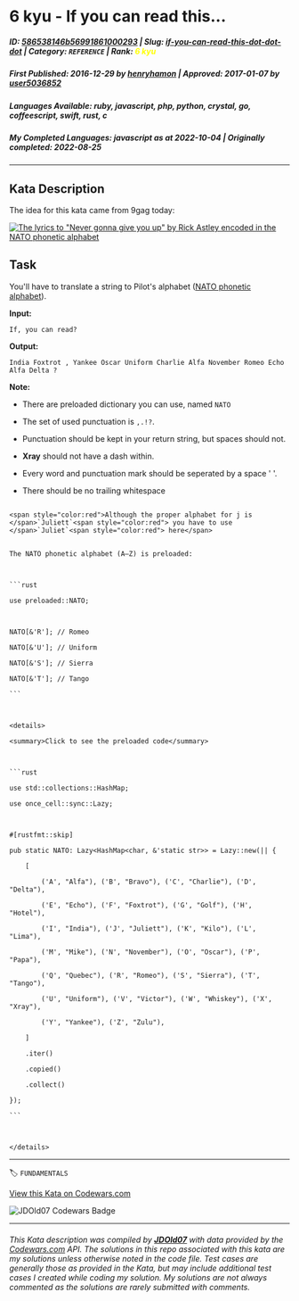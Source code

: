 # 6 kyu - If you can read this...

##### **ID**: [586538146b56991861000293](https://www.codewars.com/kata/586538146b56991861000293) | **Slug**: [if-you-can-read-this-dot-dot-dot](https://www.codewars.com/kata/586538146b56991861000293) | **Category**: `REFERENCE` | **Rank**: <span style="color:yellow">6 kyu</span>

##### **First Published**: 2016-12-29 ***by*** [henryhamon](https://www.codewars.com/users/henryhamon) | **Approved**: 2017-01-07 ***by*** [user5036852](https://www.codewars.com/users/user5036852)

##### **Languages Available**: ruby, javascript, php, python, crystal, go, coffeescript, swift, rust, c

##### **My Completed Languages**: javascript ***as at*** 2022-10-04 | **Originally completed**: 2022-08-25

---

## Kata Description


The idea for this kata came from 9gag today:



[![The lyrics to "Never gonna give you up" by Rick Astley encoded in the NATO phonetic alphabet](https://9gag.com/photo/amrb4r9_700b.jpg)](http://9gag.com/gag/amrb4r9)



## Task 



You'll have to translate a string to Pilot's alphabet ([NATO phonetic alphabet](https://en.wikipedia.org/wiki/NATO_phonetic_alphabet)).



**Input:**



`If, you can read?`



**Output:**



`India Foxtrot , Yankee Oscar Uniform Charlie Alfa November Romeo Echo Alfa Delta ?`



**Note:**



* There are preloaded dictionary you can use, named `NATO`

* The set of used punctuation is `,.!?`.

* Punctuation should be kept in your return string, but spaces should not.

* __Xray__ should not have a dash within.

* Every word and punctuation mark should be seperated by a space ' '.

* There should be no trailing whitespace



~~~if:php

<span style="color:red">Although the proper alphabet for j is </span>`Juliett`<span style="color:red"> you have to use </span>`Juliet`<span style="color:red"> here</span>

~~~



~~~if:rust

The NATO phonetic alphabet (A–Z) is preloaded:



```rust

use preloaded::NATO;



NATO[&'R']; // Romeo

NATO[&'U']; // Uniform

NATO[&'S']; // Sierra

NATO[&'T']; // Tango

```



<details>

<summary>Click to see the preloaded code</summary>



```rust

use std::collections::HashMap;

use once_cell::sync::Lazy;



#[rustfmt::skip]

pub static NATO: Lazy<HashMap<char, &'static str>> = Lazy::new(|| {

    [

        ('A', "Alfa"), ('B', "Bravo"), ('C', "Charlie"), ('D', "Delta"),

        ('E', "Echo"), ('F', "Foxtrot"), ('G', "Golf"), ('H', "Hotel"),

        ('I', "India"), ('J', "Juliett"), ('K', "Kilo"), ('L', "Lima"),

        ('M', "Mike"), ('N', "November"), ('O', "Oscar"), ('P', "Papa"),

        ('Q', "Quebec"), ('R', "Romeo"), ('S', "Sierra"), ('T', "Tango"),

        ('U', "Uniform"), ('V', "Victor"), ('W', "Whiskey"), ('X', "Xray"),

        ('Y', "Yankee"), ('Z', "Zulu"),

    ]

    .iter()

    .copied()

    .collect()       

});

```



</details>

~~~

---


🏷 `FUNDAMENTALS`


[View this Kata on Codewars.com](https://www.codewars.com/kata/586538146b56991861000293)

![](https://www.codewars.com/users/jdold07/badges/large "JDOld07 Codewars Badge")

---

###### *This Kata description was compiled by [**JDOld07**](https://tpstech.dev) with data provided by the [Codewars.com](https://www.codewars.com) API.  The solutions in this repo associated with this kata are my solutions unless otherwise noted in the code file.  Test cases are generally those as provided in the Kata, but may include additional test cases I created while coding my solution.  My solutions are not always commented as the solutions are rarely submitted with comments.*
